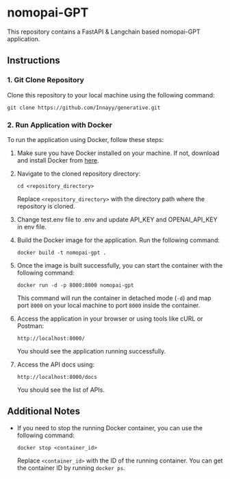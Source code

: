 # nomopai-GPT

This repository contains a FastAPI & Langchain based nomopai-GPT application.

## Instructions

### 1. Git Clone Repository
Clone this repository to your local machine using the following command:
```
git clone https://github.com/Innayy/generative.git
```

### 2. Run Application with Docker

To run the application using Docker, follow these steps:

1. Make sure you have Docker installed on your machine. If not, download and install Docker from [here](https://www.docker.com/get-started).

2. Navigate to the cloned repository directory:
   ```
   cd <repository_directory>
   ```
   Replace `<repository_directory>` with the directory path where the repository is cloned.

3. Change test.env file to .env and update API_KEY and OPENAI_API_KEY in env file.

4. Build the Docker image for the application. Run the following command:
   ```
   docker build -t nomopai-gpt .
   ```

5. Once the image is built successfully, you can start the container with the following command:
   ```
   docker run -d -p 8000:8000 nomopai-gpt
   ```
   This command will run the container in detached mode (`-d`) and map port `8000` on your local machine to port `8000` inside the container.

6. Access the application in your browser or using tools like cURL or Postman:
   ```
   http://localhost:8000/
   ```
   You should see the application running successfully.

7. Access the API docs using:
   ```
   http://localhost:8000/docs
   ```
   You should see the list of APIs.

## Additional Notes

- If you need to stop the running Docker container, you can use the following command:
  ```
  docker stop <container_id>
  ```
  Replace `<container_id>` with the ID of the running container. You can get the container ID by running `docker ps`.
